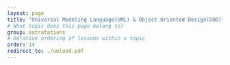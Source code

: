 ```yaml
---
layout: page
title: "Universal Modeling Language(UML) & Object Oriented Design(OOD)"
# What topic does this page belong to?
group: extratations
# Relative ordering of lessons within a topic
order: 14
redirect_to: ./umlood.pdf
---
```

